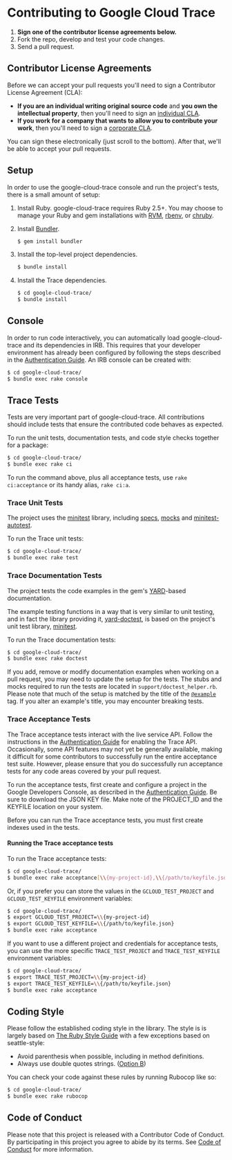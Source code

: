 # Contributing to Google Cloud Trace

1. **Sign one of the contributor license agreements below.**
2. Fork the repo, develop and test your code changes.
3. Send a pull request.

## Contributor License Agreements

Before we can accept your pull requests you'll need to sign a Contributor
License Agreement (CLA):

- **If you are an individual writing original source code** and **you own the
  intellectual property**, then you'll need to sign an [individual
  CLA](https://developers.google.com/open-source/cla/individual).
- **If you work for a company that wants to allow you to contribute your work**,
  then you'll need to sign a [corporate
  CLA](https://developers.google.com/open-source/cla/corporate).

You can sign these electronically (just scroll to the bottom). After that, we'll
be able to accept your pull requests.

## Setup

In order to use the google-cloud-trace console and run the project's tests,
there is a small amount of setup:

1. Install Ruby. google-cloud-trace requires Ruby 2.5+. You may choose to
   manage your Ruby and gem installations with [RVM](https://rvm.io/),
   [rbenv](https://github.com/rbenv/rbenv), or
   [chruby](https://github.com/postmodern/chruby).

2. Install [Bundler](http://bundler.io/).

   ```sh
   $ gem install bundler
   ```

3. Install the top-level project dependencies.

   ```sh
   $ bundle install
   ```

4. Install the Trace dependencies.

   ```sh
   $ cd google-cloud-trace/
   $ bundle install
   ```

## Console

In order to run code interactively, you can automatically load
google-cloud-trace and its dependencies in IRB. This requires that your
developer environment has already been configured by following the steps
described in the [Authentication Guide](AUTHENTICATION.md). An IRB console
can be created with:

```sh
$ cd google-cloud-trace/
$ bundle exec rake console
```

## Trace Tests

Tests are very important part of google-cloud-trace. All contributions
should include tests that ensure the contributed code behaves as expected.

To run the unit tests, documentation tests, and code style checks together for a
package:

``` sh
$ cd google-cloud-trace/
$ bundle exec rake ci
```

To run the command above, plus all acceptance tests, use `rake ci:acceptance` or
its handy alias, `rake ci:a`.

### Trace Unit Tests


The project uses the [minitest](https://github.com/seattlerb/minitest) library,
including [specs](https://github.com/seattlerb/minitest#specs),
[mocks](https://github.com/seattlerb/minitest#mocks) and
[minitest-autotest](https://github.com/seattlerb/minitest-autotest).

To run the Trace unit tests:

``` sh
$ cd google-cloud-trace/
$ bundle exec rake test
```

### Trace Documentation Tests

The project tests the code examples in the gem's
[YARD](https://github.com/lsegal/yard)-based documentation.

The example testing functions in a way that is very similar to unit testing, and
in fact the library providing it,
[yard-doctest](https://github.com/p0deje/yard-doctest), is based on the
project's unit test library, [minitest](https://github.com/seattlerb/minitest).

To run the Trace documentation tests:

``` sh
$ cd google-cloud-trace/
$ bundle exec rake doctest
```

If you add, remove or modify documentation examples when working on a pull
request, you may need to update the setup for the tests. The stubs and mocks
required to run the tests are located in `support/doctest_helper.rb`. Please
note that much of the setup is matched by the title of the
[`@example`](http://www.rubydoc.info/gems/yard/file/docs/Tags.md#example) tag.
If you alter an example's title, you may encounter breaking tests.

### Trace Acceptance Tests

The Trace acceptance tests interact with the live service API. Follow the
instructions in the [Authentication Guide](AUTHENTICATION.md) for enabling
the Trace API. Occasionally, some API features may not yet be generally
available, making it difficult for some contributors to successfully run the
entire acceptance test suite. However, please ensure that you do successfully
run acceptance tests for any code areas covered by your pull request.

To run the acceptance tests, first create and configure a project in the Google
Developers Console, as described in the [Authentication Guide](AUTHENTICATION.md). Be sure to download the JSON KEY file. Make note of the PROJECT_ID and
the KEYFILE location on your system.

Before you can run the Trace acceptance tests, you must first create indexes
used in the tests.

#### Running the Trace acceptance tests

To run the Trace acceptance tests:

``` sh
$ cd google-cloud-trace/
$ bundle exec rake acceptance[\\{my-project-id},\\{/path/to/keyfile.json}]
```

Or, if you prefer you can store the values in the `GCLOUD_TEST_PROJECT` and
`GCLOUD_TEST_KEYFILE` environment variables:

``` sh
$ cd google-cloud-trace/
$ export GCLOUD_TEST_PROJECT=\\{my-project-id}
$ export GCLOUD_TEST_KEYFILE=\\{/path/to/keyfile.json}
$ bundle exec rake acceptance
```

If you want to use a different project and credentials for acceptance tests, you
can use the more specific `TRACE_TEST_PROJECT`  and `TRACE_TEST_KEYFILE`
environment variables:

``` sh
$ cd google-cloud-trace/
$ export TRACE_TEST_PROJECT=\\{my-project-id}
$ export TRACE_TEST_KEYFILE=\\{/path/to/keyfile.json}
$ bundle exec rake acceptance
```

## Coding Style

Please follow the established coding style in the library. The style is is
largely based on [The Ruby Style
Guide](https://github.com/bbatsov/ruby-style-guide) with a few exceptions based
on seattle-style:

* Avoid parenthesis when possible, including in method definitions.
* Always use double quotes strings. ([Option
  B](https://github.com/bbatsov/ruby-style-guide#strings))

You can check your code against these rules by running Rubocop like so:

```sh
$ cd google-cloud-trace/
$ bundle exec rake rubocop
```

## Code of Conduct

Please note that this project is released with a Contributor Code of Conduct. By
participating in this project you agree to abide by its terms. See
[Code of Conduct](CODE_OF_CONDUCT.md) for more information.
